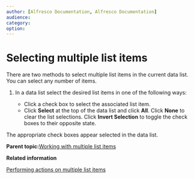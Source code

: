 ```yaml
---
author: [Alfresco Documentation, Alfresco Documentation]
audience: 
category: 
option: 
---
```


# Selecting multiple list items

There are two methods to select multiple list items in the current data list. You can select any number of items.

1.  In a data list select the desired list items in one of the following ways:

    -   Click a check box to select the associated list item.
    -   Click **Select** at the top of the data list and click **All**.
    Click **None** to clear the list selections. Click **Invert Selection** to toggle the check boxes to their opposite state.


The appropriate check boxes appear selected in the data list.

**Parent topic:**[Working with multiple list items](../concepts/datalists-item-multiple.md)

**Related information**  


[Performing actions on multiple list items](datalists-item-multiple-actions.md)

